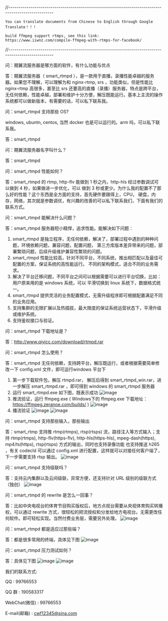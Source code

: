 //----------------------------------------------------------------------------------------------------

    You can translate documents from Chinese to English through Google Translate！！！
    
    build ffmpeg support rtmps, see this link:
    https://www.iiwnz.com/compile-ffmpeg-with-rtmps-for-facebook/
    
//----------------------------------------------------------------------------------------------------

问：期翼流服务器是哪方面的软件，有什么功能与优点

答：期翼流服务器（ smart_rtmpd ），是一款用于直播，录播性能卓越的服务器。如果您不理解，可以理解为和 nginx-rtmp, srs ，功能类似，但是性能比 nginx-rtmp 高很多，甚至比 srs 还要高的直播（录播）服务器，特点是跨平台，无任何依赖，性能卓越，部署和维护十分方便，解压既能运行。基本上主流的操作系统都可以做新版本，有需要的话，可以私下联系我。

问：smart_rtmpd 支持那些 OS? 

windows, ubuntn, centos, 当然 docker 也是可以运行的。arm 吗，可以私下联系我。

答：smart_rtmpd

问：期翼流服务器名字叫什么？

答：smart_rtmpd


问：smart_rtmpd 性能如何？

答：smart_rtmpd 的 rtmp, http-flv 能做到 1 秒之内，http-hls 经过参数调试可以做到 4 秒，如果做进一步优化，可以
做到 3 秒或更少。为什么我的配置不了那么好的性能？这个东西是全方面的支持，首先硬件要跟得上，CPU， 硬盘，内存，网络，其次就是参数调优，有兴趣的改善的可以私下联系我们，下面有我们的联系方式。


问：smart_rtmpd 能解决什么问题？

答：smart_rtmpd 服务器短小精悍，追求性能。能解决如下问题：
1. smart_rtmpd 是独立程序，无任何依赖，解决了，部署过程中遇到的种种问题，环境依赖问题，兼容问题，配置问题，
第三方库版本差异带来的问题，部署繁琐问题，后续升级维护兼容性繁琐的问题。
2. smart_rtmpd 性能比较高，针对不同平台，不同系统，推出相匹配以及最佳可配置的方案，保证系统的高性能运行。
不同的架构模式，适合不同的业务需求。
3. 解决了平台迁移问题，不同平台之间可以根据需要可以进行平台切换，比如：用户原来用的是 windows 系统，可以
平滑切换到 linux 系统下，数据格式统一。
4. smart_rtmpd 提供灵活的业务配置模式，无需升级程序即可根据配置满足不同的业务应用。
5. 支持集群的无限扩展以及热插拔，最大限度的保证系统运营状态下，平滑升级或维护系统。
6. 支持鉴权接口与验证。

问：smart_rtmpd 下载地址是？

答：http://www.qiyicc.com/download/rtmpd.rar

问：smart_rtmpd 怎么使用？

答：smart_rtmpd 无任何依赖，支持跨平台，解压既运行，或者根据需要简单修改一下 config.xml 文件，即可运行windows 平台下
1. 第一步下载软件包，解压 rtmpd.rar， 解压后得到 smart_rtmpd_win.rar，进一步解压 smart_rtmpd.rar ，即可得到 windows 的 smart_rtmpd 服务器
2. 运行 smart_rtmpd.exe 如下图，既表示成功
![image](https://github.com/superconvert/smart_rtmpd/blob/master/smart_rtmpd_run.png?raw=true)
3. 推流验证，运行 ffmpeg.exe ( Windows下的 ffmpeg.exe 下载地址：https://ffmpeg.zeranoe.com/builds/ )
![image](https://github.com/superconvert/smart_rtmpd/blob/master/smart_rtmpd_push.png?raw=true)
4. 播流验证
![image](https://github.com/superconvert/smart_rtmpd/blob/master/smart_rtmpd_play1.png?raw=true)
![image](https://github.com/superconvert/smart_rtmpd/blob/master/smart_rtmpd_play2.png?raw=true)


问：smart_rtmpd 支持那些输入，那些输出

答：smart_rtmp 支持推 rtmp(rtmps), rtsp(rtsps) 流，路径注入等方式输入；支持 rtmp(rtmps), http-flv(https-flv), http-hls(https-hls), mpeg-dash(https), mp4/ts(https), rtsp(rtsps) 方式的输出，同时也支持录像功能
也支持推送 h265 ，有关 codecId 可以通过 config.xml 进行配置，这样就可以对接任何客户端了，下一步需要支持 rtsp 输出。
![image](https://github.com/superconvert/smart_rtmpd/blob/master/smart_rtmpd_stream.png?raw=true)

问：smart_rtmpd 支持级联吗？

答：支持云内集群以及云间级联，异常方便，还支持针对 URL 级别的级联方式（独创）
![image](https://github.com/superconvert/smart_rtmpd/blob/master/smart_rtmpd_cluster.png?raw=true)

问：smart_rtmpd 的 rewrite 是怎么一回事？

答：比如中央电视台的体育节目购买版权后，地方点视台需要从央视体育购买转播权，可以通过 rewrite 方式，很轻松的把流授权和分发给地方电视台。无需更改任何软件。即可轻松实现。当然付费业务层，需要另外处理。
![image](https://github.com/superconvert/smart_rtmpd/blob/master/smart_rtmpd_rewrite.png?raw=true)

问：smart_rtmpd 都是适应过那些端？

答：都是很多常用的终端，具体见下图
![image](https://github.com/superconvert/smart_rtmpd/blob/master/smart_rtmpd_term.png?raw=true)

问：smart_rtmpd 压力测试如何？

答：具体见下图
![image](https://github.com/superconvert/smart_rtmpd/blob/master/test.png?raw=true)
![image](https://github.com/superconvert/smart_rtmpd/blob/master/test1.png?raw=true)


我们的联系方式:

QQ : 99766553

QQ 群 : 190583317

WebChat(微信) : 99766553

E-mail(邮箱) : cwf12345@sina.com



